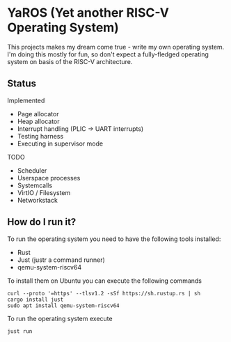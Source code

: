# YaROS (Yet another RISC-V Operating System)
This projects makes my dream come true - write my own operating system. I'm doing this mostly for fun, so don't expect a fully-fledged operating system on basis of the RISC-V architecture.
## Status
Implemented
* Page allocator
* Heap allocator
* Interrupt handling (PLIC -> UART interrupts)
* Testing harness
* Executing in supervisor mode  

TODO
* Scheduler
* Userspace processes
* Systemcalls
* VirtIO / Filesystem
* Networkstack

## How do I run it?
To run the operating system you need to have the following tools installed:
* Rust
* Just (justr a command runner)
* qemu-system-riscv64  

To install them on Ubuntu you can execute the following commands
```
curl --proto '=https' --tlsv1.2 -sSf https://sh.rustup.rs | sh
cargo install just
sudo apt install qemu-system-riscv64
```
To run the operating system execute
```
just run
```
